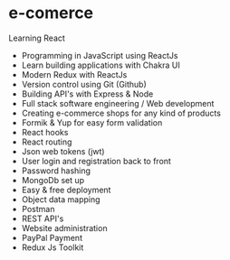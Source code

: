# e-comerce
Learning React

- Programming in JavaScript using ReactJs
- Learn building applications with Chakra UI
- Modern Redux with ReactJs
- Version control using Git (Github)
- Building API's with Express & Node
- Full stack software engineering / Web development
- Creating e-commerce shops for any kind of products
- Formik & Yup for easy form validation
- React hooks
- React routing
- Json web tokens (jwt)
- User login and registration back to front
- Password hashing
- MongoDb set up
- Easy & free deployment
- Object data mapping
- Postman
- REST API's
- Website administration
- PayPal Payment
- Redux Js Toolkit
